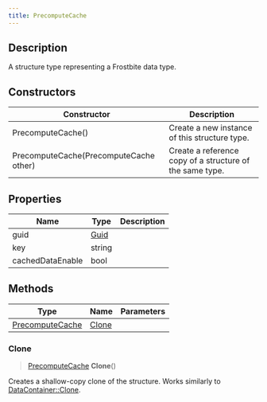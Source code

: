 ```yaml
---
title: PrecomputeCache
---
```

## Description

A structure type representing a Frostbite data type.

## Constructors

| Constructor                            | Description                                              |
| -------------------------------------- | -------------------------------------------------------- |
| PrecomputeCache()                      | Create a new instance of this structure type.            |
| PrecomputeCache(PrecomputeCache other) | Create a reference copy of a structure of the same type. |

## Properties

| Name             | Type                              | Description |
| ---------------- | --------------------------------- | ----------- |
| guid             | [Guid](/vext/ref/shared/class/guid) |             |
| key              | string                            |             |
| cachedDataEnable | bool                              |             |

## Methods

| Type                               | Name            | Parameters |
| ---------------------------------- | --------------- | ---------- |
| [PrecomputeCache](/vext/ref/fb/precomputecache/) | [Clone](#clone) |            |

### Clone

> [PrecomputeCache](/vext/ref/fb/precomputecache/) **Clone**()

Creates a shallow-copy clone of the structure. Works similarly to [DataContainer::Clone](/vext/ref/shared/class/datacontainer#clone).
